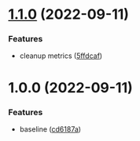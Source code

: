 # [1.1.0](https://github.com/Savid/enode-discoverer/compare/v1.0.11...v1.1.0) (2022-09-11)


### Features

* cleanup metrics ([5ffdcaf](https://github.com/Savid/enode-discoverer/commit/5ffdcaf6efa3240b8e0cde7e5ce95eb08f2b9557))

# 1.0.0 (2022-09-11)


### Features

* baseline ([cd6187a](https://github.com/Savid/enode-discoverer/commit/cd6187a07dbc49515bffdddf754a87b4a7db89fc))
